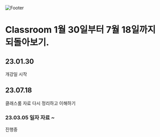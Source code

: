 ![Footer](https://capsule-render.vercel.app/api?type=waving&color=auto&height=200&section=footer)

# Classroom 1월 30일부터 7월 18일까지 되돌아보기.

## 23.01.30

개강일 시작

## 23.07.18

클래스룸 자료 다시 정리하고 이해하기

### 23.03.05 일자 자료 ~

진행중

